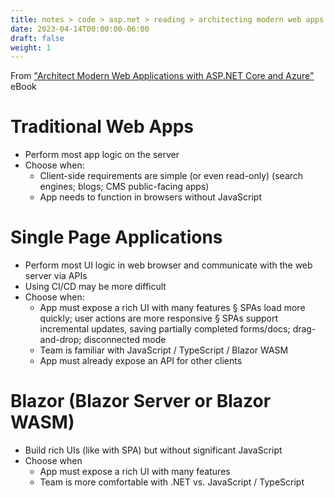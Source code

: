 ```yaml
---
title: notes > code > asp.net > reading > architecting modern web apps > 1 traditional web apps vs spas
date: 2023-04-14T00:00:00-06:00
draft: false
weight: 1
---
```


From ["Architect Modern Web Applications with ASP.NET Core and Azure"][book] eBook

# Traditional Web Apps
- Perform most app logic on the server
- Choose when: 
	- Client-side requirements are simple (or even read-only) (search engines; blogs; CMS public-facing apps)
	- App needs to function in browsers without JavaScript

# Single Page Applications
- Perform most UI logic in web browser and communicate with the web server via APIs
- Using CI/CD may be more difficult
- Choose when:
	- App must expose a rich UI with many features
			§ SPAs load more quickly; user actions are more responsive
			§ SPAs support incremental updates, saving partially completed forms/docs; drag-and-drop; disconnected mode
	- Team is familiar with JavaScript / TypeScript / Blazor WASM
	- App must already expose an API for other clients

# Blazor (Blazor Server or Blazor WASM)
- Build rich UIs (like with SPA) but without significant JavaScript
- Choose when
	- App must expose a rich UI with many features
	- Team is more comfortable with .NET vs. JavaScript / TypeScript

[book]: https://learn.microsoft.com/en-us/dotnet/architecture/modern-web-apps-azure/
